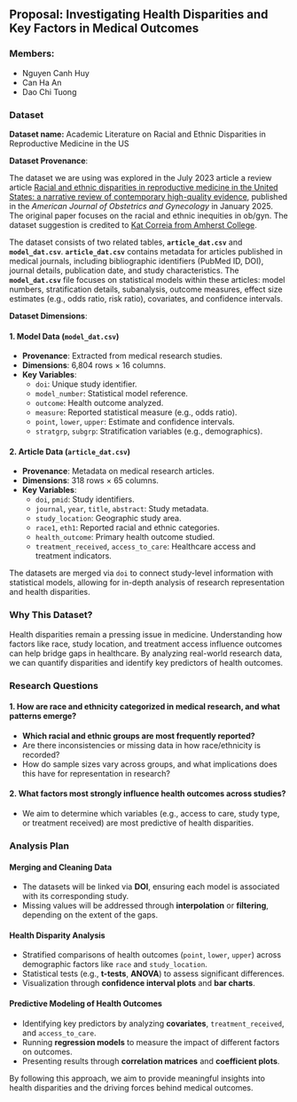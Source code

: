 ## Proposal: Investigating Health Disparities and Key Factors in Medical Outcomes
### Members:

- Nguyen Canh Huy
- Can Ha An
- Dao Chi Tuong

### Dataset 
**Dataset name:** Academic Literature on Racial and Ethnic Disparities in Reproductive Medicine in the US

**Dataset Provenance**:

The dataset we are using was explored in the July 2023 article a review article [Racial and ethnic disparities in reproductive medicine in the United States: a narrative review of contemporary high-quality evidence](https://www.ajog.org/article/S0002-9378(24)00775-0/fulltext), published in the *American Journal of Obstetrics and Gynecology* in January 2025. The original paper focuses on the racial and ethnic inequities in ob/gyn. The dataset suggestion is credited to [Kat Correia from Amherst College](https://github.com/katcorr).

The dataset consists of two related tables, **`article_dat.csv`** and **`model_dat.csv`**. **`article_dat.csv`** contains metadata for articles published in medical journals, including bibliographic identifiers (PubMed ID, DOI), journal details, publication date, and study characteristics. The **`model_dat.csv`** file focuses on statistical models within these articles: model numbers, stratification details, subanalysis, outcome measures, effect size estimates (e.g., odds ratio, risk ratio), covariates, and confidence intervals.

**Dataset Dimensions**:

#### 1. Model Data (`model_dat.csv`)
- **Provenance**: Extracted from medical research studies.
- **Dimensions**: 6,804 rows × 16 columns.
- **Key Variables**:
  - `doi`: Unique study identifier.
  - `model_number`: Statistical model reference.
  - `outcome`: Health outcome analyzed.
  - `measure`: Reported statistical measure (e.g., odds ratio).
  - `point`, `lower`, `upper`: Estimate and confidence intervals.
  - `stratgrp`, `subgrp`: Stratification variables (e.g., demographics).

#### 2. Article Data (`article_dat.csv`)
- **Provenance**: Metadata on medical research articles.
- **Dimensions**: 318 rows × 65 columns.
- **Key Variables**:
  - `doi`, `pmid`: Study identifiers.
  - `journal`, `year`, `title`, `abstract`: Study metadata.
  - `study_location`: Geographic study area.
  - `race1`, `eth1`: Reported racial and ethnic categories.
  - `health_outcome`: Primary health outcome studied.
  - `treatment_received`, `access_to_care`: Healthcare access and treatment indicators.

The datasets are merged via `doi` to connect study-level information with statistical models, allowing for in-depth analysis of research representation and health disparities.

### Why This Dataset?
Health disparities remain a pressing issue in medicine. Understanding how factors like race, study location, and treatment access influence outcomes can help bridge gaps in healthcare. By analyzing real-world research data, we can quantify disparities and identify key predictors of health outcomes.

### Research Questions

#### 1. How are race and ethnicity categorized in medical research, and what patterns emerge?
- **Which racial and ethnic groups are most frequently reported?**
- Are there inconsistencies or missing data in how race/ethnicity is recorded?
- How do sample sizes vary across groups, and what implications does this have for representation in research?

#### 2. What factors most strongly influence health outcomes across studies?
- We aim to determine which variables (e.g., access to care, study type, or treatment received) are most predictive of health disparities.

### Analysis Plan

#### Merging and Cleaning Data
- The datasets will be linked via **DOI**, ensuring each model is associated with its corresponding study.
- Missing values will be addressed through **interpolation** or **filtering**, depending on the extent of the gaps.

#### Health Disparity Analysis
- Stratified comparisons of health outcomes (`point`, `lower`, `upper`) across demographic factors like `race` and `study_location`.
- Statistical tests (e.g., **t-tests**, **ANOVA**) to assess significant differences.
- Visualization through **confidence interval plots** and **bar charts**.

#### Predictive Modeling of Health Outcomes
- Identifying key predictors by analyzing **covariates**, `treatment_received`, and `access_to_care`.
- Running **regression models** to measure the impact of different factors on outcomes.
- Presenting results through **correlation matrices** and **coefficient plots**.

By following this approach, we aim to provide meaningful insights into health disparities and the driving forces behind medical outcomes.
